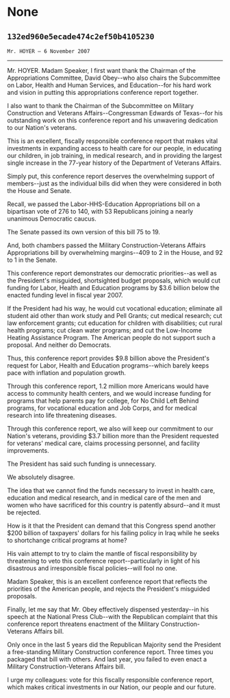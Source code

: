 # None
## `132ed960e5ecade474c2ef50b4105230`
`Mr. HOYER — 6 November 2007`

---


Mr. HOYER. Madam Speaker, I first want thank the Chairman of the 
Appropriations Committee, David Obey--who also chairs the Subcommittee 
on Labor, Health and Human Services, and Education--for his hard work 
and vision in putting this appropriations conference report together.

I also want to thank the Chairman of the Subcommittee on Military 
Construction and Veterans Affairs--Congressman Edwards of Texas--for 
his outstanding work on this conference report and his unwavering 
dedication to our Nation's veterans.

This is an excellent, fiscally responsible conference report that 
makes vital investments in expanding access to health care for our 
people, in educating our children, in job training, in medical 
research, and in providing the largest single increase in the 77-year 
history of the Department of Veterans Affairs.

Simply put, this conference report deserves the overwhelming support 
of members--just as the individual bills did when they were considered 
in both the House and Senate.

Recall, we passed the Labor-HHS-Education Appropriations bill on a 
bipartisan vote of 276 to 140, with 53 Republicans joining a nearly 
unanimous Democratic caucus.

The Senate passed its own version of this bill 75 to 19.

And, both chambers passed the Military Construction-Veterans Affairs 
Appropriations bill by overwhelming margins--409 to 2 in the House, and 
92 to 1 in the Senate.

This conference report demonstrates our democratic priorities--as 
well as the President's misguided, shortsighted budget proposals, which 
would cut funding for Labor, Health and Education programs by $3.6 
billion below the enacted funding level in fiscal year 2007.

If the President had his way, he would cut vocational education; 
eliminate all student aid other than work study and Pell Grants; cut 
medical research; cut law enforcement grants; cut education for 
children with disabilities; cut rural health programs; cut clean water 
programs; and cut the Low-Income Heating Assistance Program. The 
American people do not support such a proposal. And neither do 
Democrats.

Thus, this conference report provides $9.8 billion above the 
President's request for Labor, Health and Education programs--which 
barely keeps pace with inflation and population growth.

Through this conference report, 1.2 million more Americans would have 
access to community health centers, and we would increase funding for 
programs that help parents pay for college, for No Child Left Behind 
programs, for vocational education and Job Corps, and for medical 
research into life threatening diseases.

Through this conference report, we also will keep our commitment to 
our Nation's veterans, providing $3.7 billion more than the President 
requested for veterans' medical care, claims processing personnel, and 
facility improvements.

The President has said such funding is unnecessary.

We absolutely disagree.

The idea that we cannot find the funds necessary to invest in health 
care, education and medical research, and in medical care of the men 
and women who have sacrificed for this country is patently absurd--and 
it must be rejected.

How is it that the President can demand that this Congress spend 
another $200 billion of taxpayers' dollars for his failing policy in 
Iraq while he seeks to shortchange critical programs at home?

His vain attempt to try to claim the mantle of fiscal responsibility 
by threatening to veto this conference report--particularly in light of 
his disastrous and irresponsible fiscal policies--will fool no one.

Madam Speaker, this is an excellent conference report that reflects 
the priorities of the American people, and rejects the President's 
misguided proposals.

Finally, let me say that Mr. Obey effectively dispensed yesterday--in 
his speech at the National Press Club--with the Republican complaint 
that this conference report threatens enactment of the Military 
Construction-Veterans Affairs bill.

Only once in the last 5 years did the Republican Majority send the 
President a free-standing Military Construction conference report. 
Three times you packaged that bill with others. And last year, you 
failed to even enact a Military Construction-Veterans Affairs bill.

I urge my colleagues: vote for this fiscally responsible conference 
report, which makes critical investments in our Nation, our people and 
our future.